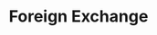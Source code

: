 ---
title: Foreign Exchange
credit: Production Designer
project: Foreign Exchange
img_src: /assets/images/Fex15A.jpg
featured_portfolio: None
featured_home: False
project_order: 3
portfolio_order: None
home_order: None
---